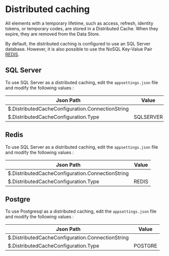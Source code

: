 # Distributed caching

All elements with a temporary lifetime, such as access, refresh, identity tokens, or temporary codes, are stored in a Distributed Cache. When they expire, they are removed from the Data Store.

By default, the distributed caching is configured to use an SQL Server database. However, it is also possible to use the NoSQL Key-Value Pair [REDIS](https://redis.io/).

## SQL Server

To use SQL Server as a distributed caching, edit the `appsettings.json` file and modify the following values :

| Json Path                                        | Value     |
| ------------------------------------------------ | --------- |
| $.DistributedCacheConfiguration.ConnectionString |           |
| $.DistributedCacheConfiguration.Type             | SQLSERVER |

## Redis

To use SQL Server as a distributed caching, edit the `appsettings.json` file and modify the following values :

| Json Path                                        | Value     |
| ------------------------------------------------ | --------- |
| $.DistributedCacheConfiguration.ConnectionString |           |
| $.DistributedCacheConfiguration.Type             | REDIS     |

## Postgre

To use Postgresql as a distributed caching, edit the `appsettings.json` file and modify the following values :

| Json Path                                        | Value     |
| ------------------------------------------------ | --------- |
| $.DistributedCacheConfiguration.ConnectionString |           |
| $.DistributedCacheConfiguration.Type             | POSTGRE   |